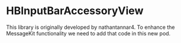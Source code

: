 # HBInputBarAccessoryView
This library is originally developed by nathantannar4. To enhance the MessageKit functionality we need to add that code in this new pod.
